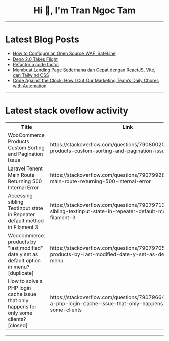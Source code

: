 <h1 align="center">Hi 👋, I'm Tran Ngoc Tam</h1>

---

# Latest Blog Posts 
<!-- BLOG-POST-LIST:START -->
- [How to Configure an Open Source WAF, SafeLine](https://dev.to/carrie_luo1/how-to-configure-an-open-source-waf-safeline-3djo)
- [Deno 2.0 Takes Flight](https://dev.to/mitchiemt11/deno-20-takes-flight-4ij3)
- [Refactor a code factor](https://dev.to/add00_3/refactor-a-code-factor-3igd)
- [Membuat Landing Page Sederhana dan Cepat dengan ReactJS, Vite, dan Tailwind CSS](https://dev.to/ramadhan002/membuat-landing-page-sederhana-dan-cepat-dengan-reactjs-vite-dan-tailwind-css-4d01)
- [Code Against the Clock: How I Cut Our Marketing Team’s Daily Chores with Automation](https://dev.to/programmerraja/code-against-the-clock-how-i-cut-our-marketing-teams-daily-chores-with-automation-6ll)
<!-- BLOG-POST-LIST:END -->

---

# Latest stack oveflow activity
<table>
  <tr><th>Title</th><th>Link</th></tr>
  <!-- STACKOVERFLOW:START --><tr><td>WooCommerce Products Custom Sorting and Pagination issue</td><td>https://stackoverflow.com/questions/79080020/woocommerce-products-custom-sorting-and-pagination-issue</td></tr><tr><td>Laravel Tenent Main Route Returning 500 Internal Error</td><td>https://stackoverflow.com/questions/79079928/laravel-tenent-main-route-returning-500-internal-error</td></tr><tr><td>Accessing sibling TextInput state in Repeater default method in Filament 3</td><td>https://stackoverflow.com/questions/79079713/accessing-sibling-textinput-state-in-repeater-default-method-in-filament-3</td></tr><tr><td>Woocommerce. products by &quot;last modified&quot; date y set as default option in menu? [duplicate]</td><td>https://stackoverflow.com/questions/79079705/woocommerce-products-by-last-modified-date-y-set-as-default-option-in-menu</td></tr><tr><td>How to solve a PHP login cache issue that only happens for only some clients? [closed]</td><td>https://stackoverflow.com/questions/79079664/how-to-solve-a-php-login-cache-issue-that-only-happens-for-only-some-clients</td></tr><!-- STACKOVERFLOW:END -->
</table>

---


